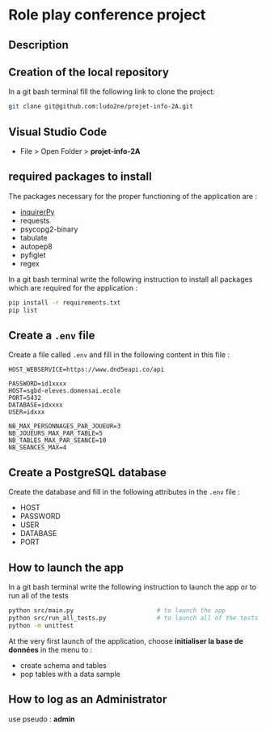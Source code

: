 # Role play conference project

## Description




## Creation of the local repository

In a git bash terminal fill the following link to clone the project:
```bash
git clone git@github.com:ludo2ne/projet-info-2A.git
```

## Visual Studio Code 

* File > Open Folder > **projet-info-2A**

## required packages to install

The packages necessary for the proper functioning of the application are :
* [inquirerPy](https://inquirerpy.readthedocs.io/en/latest/)
* requests
* psycopg2-binary
* tabulate
* autopep8
* pyfiglet
* regex

In a git bash terminal write the following instruction to install all packages which are required for the application :
```bash
pip install -r requirements.txt
pip list
```


## Create a `.env` file
Create a file called `.env` and fill in the following content in this file :

```
HOST_WEBSERVICE=https://www.dnd5eapi.co/api

PASSWORD=id1xxxx
HOST=sgbd-eleves.domensai.ecole
PORT=5432
DATABASE=idxxxx
USER=idxxx

NB_MAX_PERSONNAGES_PAR_JOUEUR=3
NB_JOUEURS_MAX_PAR_TABLE=5
NB_TABLES_MAX_PAR_SEANCE=10
NB_SEANCES_MAX=4
```

## Create a PostgreSQL database 
Create the database and fill in the following attributes in the `.env` file :
- HOST
- PASSWORD
- USER
- DATABASE
- PORT

## How to launch the app

In a git bash terminal write the following instruction to launch the app or to run all of the tests
```bash
python src/main.py                       # to launch the app
python src/run_all_tests.py              # to launch all of the tests
python -m unittest
```

At the very first launch of the application, choose **initialiser la base de données** in the menu to :
- create schema and tables
- pop tables with a data sample


## How to log as an Administrator

use pseudo : **admin**
